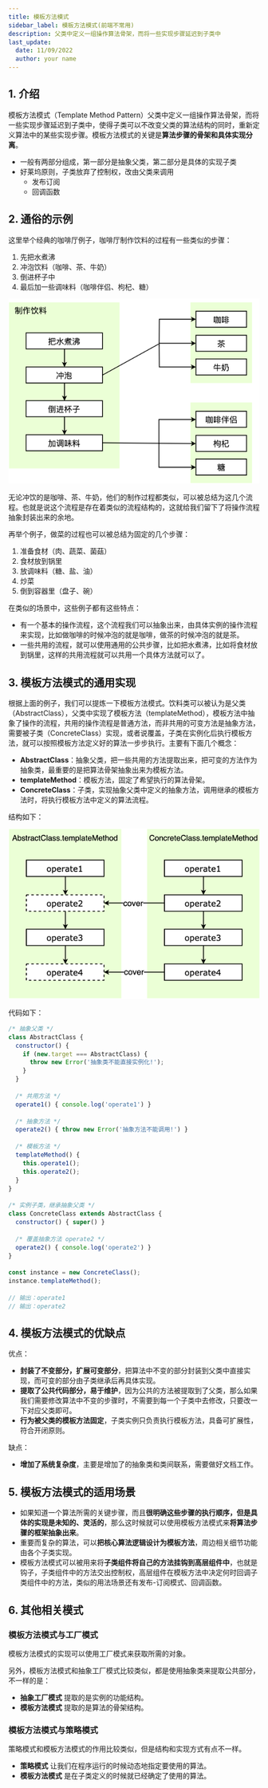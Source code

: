 ```yaml
---
title: 模板方法模式
sidebar_label: 模板方法模式(前端不常用)
description: 父类中定义一组操作算法骨架，而将一些实现步骤延迟到子类中
last_update:
  date: 11/09/2022
  author: your name
---
```


## 1. 介绍

模板方法模式（Template Method Pattern）父类中定义一组操作算法骨架，而将一些实现步骤延迟到子类中，使得子类可以不改变父类的算法结构的同时，重新定义算法中的某些实现步骤。模板方法模式的关键是**算法步骤的骨架和具体实现分离**。

+ 一般有两部分组成，第一部分是抽象父类，第二部分是具体的实现子类
+ 好莱坞原则，子类放弃了控制权，改由父类来调用
  + 发布订阅
  + 回调函数

## 2. 通俗的示例

这里举个经典的咖啡厅例子，咖啡厅制作饮料的过程有一些类似的步骤：

1. 先把水煮沸
2. 冲泡饮料（咖啡、茶、牛奶）
3. 倒进杯子中
4. 最后加一些调味料（咖啡伴侣、枸杞、糖）

![](https://raw.githubusercontent.com/retech-fe/image-hosting/main/img/2022/12/11/08-44-48-e961d42fd04278611cb3f18f29e87a43-20221211084448-cada43.png)


无论冲饮的是咖啡、茶、牛奶，他们的制作过程都类似，可以被总结为这几个流程。也就是说这个流程是存在着类似的流程结构的，这就给我们留下了将操作流程抽象封装出来的余地。

再举个例子，做菜的过程也可以被总结为固定的几个步骤：

1. 准备食材（肉、蔬菜、菌菇）
2. 食材放到锅里
3. 放调味料（糖、盐、油）
4. 炒菜
5. 倒到容器里（盘子、碗）

在类似的场景中，这些例子都有这些特点：

* 有一个基本的操作流程，这个流程我们可以抽象出来，由具体实例的操作流程来实现，比如做咖啡的时候冲泡的就是咖啡，做茶的时候冲泡的就是茶。
* 一些共用的流程，就可以使用通用的公共步骤，比如把水煮沸，比如将食材放到锅里，这样的共用流程就可以共用一个具体方法就可以了。

## 3. 模板方法模式的通用实现

根据上面的例子，我们可以提炼一下模板方法模式。饮料类可以被认为是父类（AbstractClass），父类中实现了模板方法（templateMethod），模板方法中抽象了操作的流程，共用的操作流程是普通方法，而非共用的可变方法是抽象方法，需要被子类（ConcreteClass）实现，或者说覆盖，子类在实例化后执行模板方法，就可以按照模板方法定义好的算法一步步执行。主要有下面几个概念：

* **AbstractClass**：抽象父类，把一些共用的方法提取出来，把可变的方法作为抽象类，最重要的是把算法骨架抽象出来为模板方法。
* **templateMethod**：模板方法，固定了希望执行的算法骨架。
* **ConcreteClass**：子类，实现抽象父类中定义的抽象方法，调用继承的模板方法时，将执行模板方法中定义的算法流程。

结构如下：

![](https://raw.githubusercontent.com/retech-fe/image-hosting/main/img/2022/12/11/08-46-15-4e8e012d0867eb1f36514dae8eec68de-20221211084615-9ca9f8.png)

代码如下：

```javascript
/* 抽象父类 */
class AbstractClass {
  constructor() {
    if (new.target === AbstractClass) {
      throw new Error('抽象类不能直接实例化!');
    }
  }

  /* 共用方法 */
  operate1() { console.log('operate1') }

  /* 抽象方法 */
  operate2() { throw new Error('抽象方法不能调用!') }

  /* 模板方法 */
  templateMethod() {
    this.operate1();
    this.operate2();
  }
}

/* 实例子类，继承抽象父类 */
class ConcreteClass extends AbstractClass {
  constructor() { super() }

  /* 覆盖抽象方法 operate2 */
  operate2() { console.log('operate2') }
}

const instance = new ConcreteClass();
instance.templateMethod();

// 输出：operate1
// 输出：operate2
```

## 4. 模板方法模式的优缺点

优点：

* **封装了不变部分，扩展可变部分**，把算法中不变的部分封装到父类中直接实现，而可变的部分由子类继承后再具体实现。
* **提取了公共代码部分，易于维护**，因为公共的方法被提取到了父类，那么如果我们需要修改算法中不变的步骤时，不需要到每一个子类中去修改，只要改一下对应父类即可。
* **行为被父类的模板方法固定**，子类实例只负责执行模板方法，具备可扩展性，符合开闭原则。

缺点：

* **增加了系统复杂度**，主要是增加了的抽象类和类间联系，需要做好文档工作。

## 5. 模板方法模式的适用场景

* 如果知道一个算法所需的关键步骤，而且**很明确这些步骤的执行顺序，但是具体的实现是未知的、灵活的**，那么这时候就可以使用模板方法模式来**将算法步骤的框架抽象出来**。
* 重要而复杂的算法，可以**把核心算法逻辑设计为模板方法**，周边相关细节功能由各个子类实现。
* 模板方法模式可以被用来将**子类组件将自己的方法挂钩到高层组件中**，也就是钩子，子类组件中的方法交出控制权，高层组件在模板方法中决定何时回调子类组件中的方法，类似的用法场景还有发布-订阅模式、回调函数。

## 6. 其他相关模式

### 模板方法模式与工厂模式

模板方法模式的实现可以使用工厂模式来获取所需的对象。

另外，模板方法模式和抽象工厂模式比较类似，都是使用抽象类来提取公共部分，不一样的是：

* **抽象工厂模式** 提取的是实例的功能结构。
* **模板方法模式** 提取的是算法的骨架结构。

### 模板方法模式与策略模式

策略模式和模板方法模式的作用比较类似，但是结构和实现方式有点不一样。

* **策略模式** 让我们在程序运行的时候动态地指定要使用的算法。
* **模板方法模式** 是在子类定义的时候就已经确定了使用的算法。

